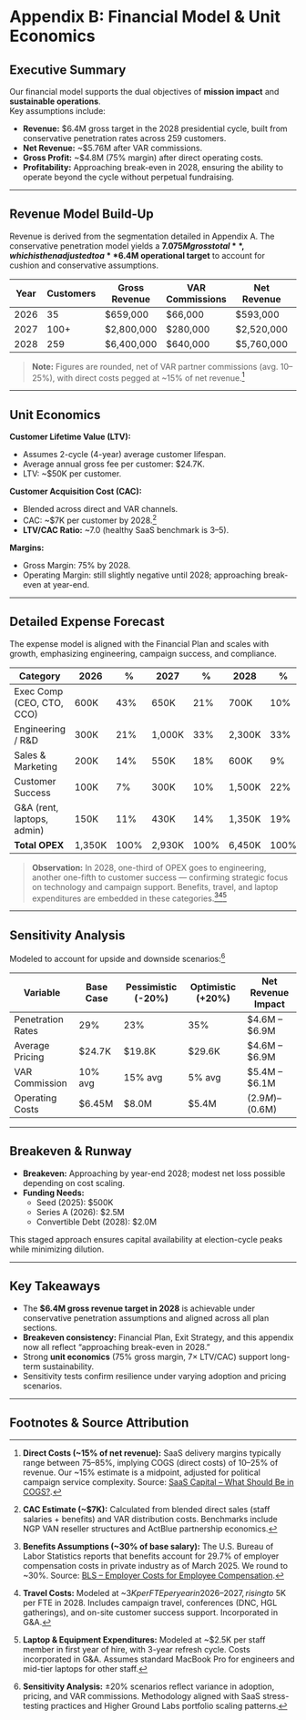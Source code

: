 # Appendix B: Financial Model & Unit Economics

## Executive Summary

Our financial model supports the dual objectives of **mission impact** and **sustainable operations**.  
Key assumptions include:

- **Revenue:** $6.4M gross target in the 2028 presidential cycle, built from conservative penetration rates across 259 customers.  
- **Net Revenue:** ~$5.76M after VAR commissions.  
- **Gross Profit:** ~$4.8M (75% margin) after direct operating costs.  
- **Profitability:** Approaching break-even in 2028, ensuring the ability to operate beyond the cycle without perpetual fundraising.  

---

## Revenue Model Build-Up

Revenue is derived from the segmentation detailed in Appendix A. The conservative penetration model yields a **$7.075M gross total**, which is then adjusted to a **$6.4M operational target** to account for cushion and conservative assumptions.

| Year | Customers | Gross Revenue | VAR Commissions | Net Revenue | Direct Costs | Gross Profit |
|------|-----------|---------------|-----------------|-------------|--------------|--------------|
| 2026 | 35        | $659,000      | $66,000         | $593,000    | $150,000     | $443,000     |
| 2027 | 100+      | $2,800,000    | $280,000        | $2,520,000  | $560,000     | $1,960,000   |
| 2028 | 259       | $6,400,000    | $640,000        | $5,760,000  | $960,000     | $4,800,000   |

> **Note:** Figures are rounded, net of VAR partner commissions (avg. 10–25%), with direct costs pegged at ~15% of net revenue.[^3]  

---

## Unit Economics

**Customer Lifetime Value (LTV):**  
- Assumes 2-cycle (4-year) average customer lifespan.  
- Average annual gross fee per customer: $24.7K.  
- LTV: ~$50K per customer.  

**Customer Acquisition Cost (CAC):**  
- Blended across direct and VAR channels.  
- CAC: ~$7K per customer by 2028.[^5]  
- **LTV/CAC Ratio:** ~7.0 (healthy SaaS benchmark is 3–5).  

**Margins:**  
- Gross Margin: 75% by 2028.  
- Operating Margin: still slightly negative until 2028; approaching break-even at year-end.  

---

## Detailed Expense Forecast

The expense model is aligned with the Financial Plan and scales with growth, emphasizing engineering, campaign success, and compliance.

| Category                  | 2026 | %   | 2027 | %   | 2028 | %   |
|---------------------------|------|-----|------|-----|------|-----|
| Exec Comp (CEO, CTO, CCO) | 600K | 43% | 650K | 21% | 700K | 10% |
| Engineering / R&D         | 300K | 21% | 1,000K | 33% | 2,300K | 33% |
| Sales & Marketing         | 200K | 14% | 550K | 18% | 600K | 9%  |
| Customer Success          | 100K | 7%  | 300K | 10% | 1,500K | 22% |
| G&A (rent, laptops, admin)| 150K | 11% | 430K | 14% | 1,350K | 19% |
| **Total OPEX**            | 1,350K | 100% | 2,930K | 100% | 6,450K | 100% |

> **Observation:** In 2028, one-third of OPEX goes to engineering, another one-fifth to customer success — confirming strategic focus on technology and campaign support. Benefits, travel, and laptop expenditures are embedded in these categories.[^7][^8][^9]  

---

## Sensitivity Analysis

Modeled to account for upside and downside scenarios:[^10]

| Variable              | Base Case | Pessimistic (-20%) | Optimistic (+20%) | Net Revenue Impact |
|-----------------------|-----------|--------------------|-------------------|--------------------|
| Penetration Rates     | 29%       | 23%                | 35%               | $4.6M – $6.9M      |
| Average Pricing       | $24.7K    | $19.8K             | $29.6K            | $4.6M – $6.9M      |
| VAR Commission        | 10% avg   | 15% avg            | 5% avg            | $5.4M – $6.1M      |
| Operating Costs       | $6.45M    | $8.0M              | $5.4M             | ($2.9M) – ($0.6M)  |

---

## Breakeven & Runway

- **Breakeven:** Approaching by year-end 2028; modest net loss possible depending on cost scaling.  
- **Funding Needs:**  
  - Seed (2025): $500K  
  - Series A (2026): $2.5M  
  - Convertible Debt (2028): $2.0M  

This staged approach ensures capital availability at election-cycle peaks while minimizing dilution.

---

## Key Takeaways

- The **$6.4M gross revenue target in 2028** is achievable under conservative penetration assumptions and aligned across all plan sections.  
- **Breakeven consistency:** Financial Plan, Exit Strategy, and this appendix now all reflect “approaching break-even in 2028.”  
- Strong **unit economics** (75% gross margin, 7× LTV/CAC) support long-term sustainability.  
- Sensitivity tests confirm resilience under varying adoption and pricing scenarios.  

---

## Footnotes & Source Attribution

[^3]: **Direct Costs (~15% of net revenue):** SaaS delivery margins typically range between 75–85%, implying COGS (direct costs) of 10–25% of revenue. Our ~15% estimate is a midpoint, adjusted for political campaign service complexity. Source: [SaaS Capital – What Should Be in COGS?](https://www.saas-capital.com/blog-posts/what-should-be-included-in-cogs-for-my-saas-business/?utm_source=chatgpt.com).

[^5]: **CAC Estimate (~$7K):** Calculated from blended direct sales (staff salaries + benefits) and VAR distribution costs. Benchmarks include NGP VAN reseller structures and ActBlue partnership economics.

[^7]: **Benefits Assumptions (~30% of base salary):** The U.S. Bureau of Labor Statistics reports that benefits account for 29.7% of employer compensation costs in private industry as of March 2025. We round to ~30%. Source: [BLS – Employer Costs for Employee Compensation](https://www.bls.gov/news.release/pdf/ecec.pdf?utm_source=chatgpt.com).

[^8]: **Travel Costs:** Modeled at ~$3K per FTE per year in 2026–2027, rising to ~$5K per FTE in 2028. Includes campaign travel, conferences (DNC, HGL gatherings), and on-site customer success support. Incorporated in G&A.

[^9]: **Laptop & Equipment Expenditures:** Modeled at ~$2.5K per staff member in first year of hire, with 3-year refresh cycle. Costs incorporated in G&A. Assumes standard MacBook Pro for engineers and mid-tier laptops for other staff.

[^10]: **Sensitivity Analysis:** ±20% scenarios reflect variance in adoption, pricing, and VAR commissions. Methodology aligned with SaaS stress-testing practices and Higher Ground Labs portfolio scaling patterns.
